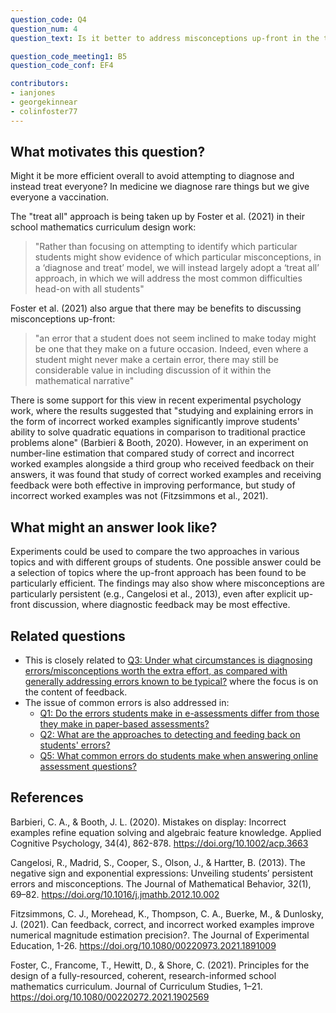 ```yaml
---
question_code: Q4 
question_num: 4 
question_text: Is it better to address misconceptions up-front in the teaching (e.g. by presenting example student work and asking "where is the mistake"), rather than trying to detect and give feedback on it after the mistake is made? 

question_code_meeting1: B5 
question_code_conf: EF4 

contributors: 
- ianjones
- georgekinnear
- colinfoster77
---
```


## What motivates this question?

Might it be more efficient overall to avoid attempting to diagnose and instead treat everyone? In medicine we diagnose rare things but we give everyone a vaccination.

The "treat all" approach is being taken up by Foster et al. (2021) in their school mathematics curriculum design work:

> "Rather than focusing on attempting to identify which particular students might show evidence of which particular misconceptions, in a ‘diagnose and treat’ model, we will instead largely adopt a ‘treat all’ approach, in which we will address the most common difficulties head-on with all students"

Foster et al. (2021) also argue that there may be benefits to discussing misconceptions up-front:

> "an error that a student does not seem inclined to make today might be one that they make on a future occasion. Indeed, even where a student might never make a certain error, there may still be considerable value in including discussion of it within the mathematical narrative"

There is some support for this view in recent experimental psychology work, where the results suggested that "studying and explaining errors in the form of incorrect worked examples significantly improve students' ability to solve quadratic equations in comparison to traditional practice problems alone" (Barbieri & Booth, 2020). However, in an experiment on number-line estimation that compared study of correct and incorrect worked examples alongside a third group who received feedback on their answers, it was found that study of correct worked examples and receiving feedback were both effective in improving performance, but study of incorrect worked examples was not (Fitzsimmons et al., 2021).

## What might an answer look like?

Experiments could be used to compare the two approaches in various topics and with different groups of students. One possible answer could be a selection of topics where the up-front approach has been found to be particularly efficient. The findings may also show where misconceptions are particularly persistent (e.g., Cangelosi et al., 2013), even after explicit up-front discussion, where diagnostic feedback may be most effective.

## Related questions

* This is closely related to [Q3: Under what circumstances is diagnosing errors/misconceptions worth the extra effort, as compared with generally addressing errors known to be typical?](Q3) where the focus is on the content of feedback.
* The issue of common errors is also addressed in:
  - [Q1: Do the errors students make in e-assessments differ from those they make in paper-based assessments?](Q1)
  - [Q2: What are the approaches to detecting and feeding back on students' errors? ](Q2)
  - [Q5: What common errors do students make when answering online assessment questions?](Q5)

## References

Barbieri, C. A., & Booth, J. L. (2020). Mistakes on display: Incorrect examples refine equation solving and algebraic feature knowledge. Applied Cognitive Psychology, 34(4), 862-878. https://doi.org/10.1002/acp.3663

Cangelosi, R., Madrid, S., Cooper, S., Olson, J., & Hartter, B. (2013). The negative sign and exponential expressions: Unveiling students’ persistent errors and misconceptions. The Journal of Mathematical Behavior, 32(1), 69–82. https://doi.org/10.1016/j.jmathb.2012.10.002

Fitzsimmons, C. J., Morehead, K., Thompson, C. A., Buerke, M., & Dunlosky, J. (2021). Can feedback, correct, and incorrect worked examples improve numerical magnitude estimation precision?. The Journal of Experimental Education, 1-26. https://doi.org/10.1080/00220973.2021.1891009

Foster, C., Francome, T., Hewitt, D., & Shore, C. (2021). Principles for the design of a fully-resourced, coherent, research-informed school mathematics curriculum. Journal of Curriculum Studies, 1–21. https://doi.org/10.1080/00220272.2021.1902569